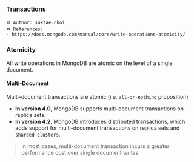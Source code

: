 ### Transactions

```
ㅁ Author: suktae.choi
ㅁ References:
- https://docs.mongodb.com/manual/core/write-operations-atomicity/
```

### Atomicity

All write operations in MongoDB are atomic on the level of a single document.

#### Multi-Document

Multi-document transactions are atomic (i.e. `all-or-nothing` proposition)

- **In version 4.0**, MongoDB supports multi-document transactions on replica sets.
- **In version 4.2**, MongoDB introduces distributed transactions, which adds support for multi-document transactions on replica sets and `sharded clusters`.

> In most cases, multi-document transaction incurs a greater performance cost over single document writes.



